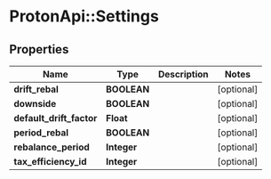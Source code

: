 # ProtonApi::Settings

## Properties
Name | Type | Description | Notes
------------ | ------------- | ------------- | -------------
**drift_rebal** | **BOOLEAN** |  | [optional] 
**downside** | **BOOLEAN** |  | [optional] 
**default_drift_factor** | **Float** |  | [optional] 
**period_rebal** | **BOOLEAN** |  | [optional] 
**rebalance_period** | **Integer** |  | [optional] 
**tax_efficiency_id** | **Integer** |  | [optional] 


